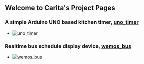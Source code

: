 ## Welcome to Carita's Project Pages

### A simple Arduino UNO based kitchen timer, **[uno_timer](https://carita-chung.github.io/uno_timer/)**
- ![uno_timer](https://carita-chung.github.io/uno_timer/uno_timer_p0.jpg)
### Realtime bus schedule display device, **[wemos_bus](https://carita-chung.github.io/wemos_bus/)**
- ![wemos_bus](https://carita-chung.github.io/wemos_bus/wemos_bus_p0.jpg)

